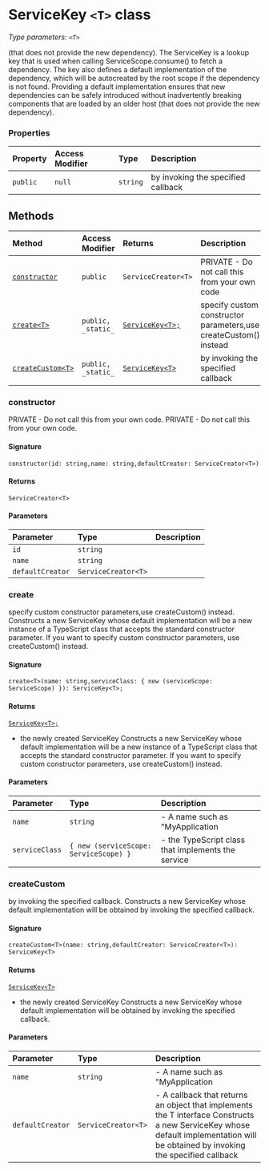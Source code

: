 # ServiceKey `<T>` class



_Type parameters: `<T>`_

(that does not provide the new dependency). 
The ServiceKey is a lookup key that is used when calling ServiceScope.consume() 
to fetch a dependency. The key also defines a default implementation of the 
dependency, which will be autocreated by the root scope if the dependency is not found. 
Providing a default implementation ensures that new dependencies can be safely 
introduced without inadvertently breaking components that are loaded by an older host 
(that does not provide the new dependency).



### Properties

| Property	   | Access Modifier | Type	| Description|
|:-------------|:----|:-------|:-----------|
|`public`     | `null` | `string` | by invoking the specified callback |




## Methods

| Method	   | Access Modifier | Returns	| Description|
|:-------------|:----|:-------|:-----------|
|[`constructor`](#constructor)     | `public` | `ServiceCreator<T>` | PRIVATE - Do not call this from your own code |
|[`create<T>`](#create<t>)     | `public, _static_` | [`ServiceKey<T>;`](servicekey.md) | specify custom constructor parameters,use createCustom() instead |
|[`createCustom<T>`](#createcustom<t>)     | `public, _static_` | [`ServiceKey<T>`](servicekey.md) | by invoking the specified callback |




### constructor

PRIVATE - Do not call this from your own code. 
PRIVATE - Do not call this from your own code.

#### Signature
`constructor(id: string,name: string,defaultCreator: ServiceCreator<T>)`

#### Returns
`ServiceCreator<T>`


#### Parameters


| Parameter	   | Type    | Description |
|:-------------|:---------------|:------------|
| `id`    | `string` |  |
| `name`    | `string` |  |
| `defaultCreator`    | `ServiceCreator<T>` |  |


### create<T>

specify custom constructor parameters,use createCustom() instead. 
Constructs a new ServiceKey whose default implementation will be a new instance of 
a TypeScript class that accepts the standard constructor parameter. If you want to 
specify custom constructor parameters, use createCustom() instead.

#### Signature
`create<T>(name: string,serviceClass: { new (serviceScope: ServiceScope) }): ServiceKey<T>;`

#### Returns
[`ServiceKey<T>;`](servicekey.md)
- the newly created ServiceKey 
Constructs a new ServiceKey whose default implementation will be a new instance of 
a TypeScript class that accepts the standard constructor parameter. If you want to 
specify custom constructor parameters, use createCustom() instead.

#### Parameters


| Parameter	   | Type    | Description |
|:-------------|:---------------|:------------|
| `name`    | `string` | - A name such as "MyApplication |
| `serviceClass`    | `{ new (serviceScope: ServiceScope) }` | - the TypeScript class that implements the service |


### createCustom<T>

by invoking the specified callback. 
Constructs a new ServiceKey whose default implementation will be obtained 
by invoking the specified callback.

#### Signature
`createCustom<T>(name: string,defaultCreator: ServiceCreator<T>): ServiceKey<T>`

#### Returns
[`ServiceKey<T>`](servicekey.md)
- the newly created ServiceKey 
Constructs a new ServiceKey whose default implementation will be obtained 
by invoking the specified callback.

#### Parameters


| Parameter	   | Type    | Description |
|:-------------|:---------------|:------------|
| `name`    | `string` | - A name such as "MyApplication |
| `defaultCreator`    | `ServiceCreator<T>` | - A callback that returns an object that implements the T interface  Constructs a new ServiceKey whose default implementation will be obtained  by invoking the specified callback |


